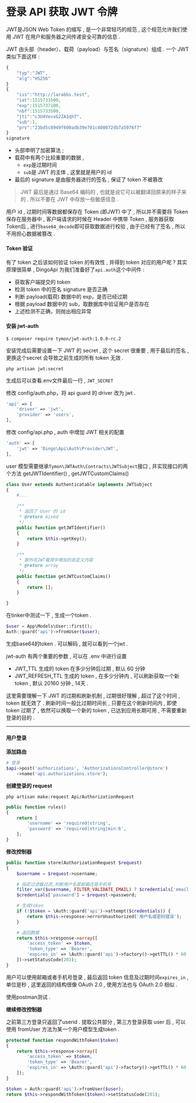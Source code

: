 # 登录 API 获取 JWT 令牌

JWT是JSON Web Token 的缩写 , 是一个非常轻巧的规范 , 这个规范允许我们使用 JWT 在用户和服务器之间传递安全可靠的信息 .

JWT 由头部（header）、载荷（payload）与签名（signature）组成 . 一个 JWT 类似下面这样 :

```js
{
    "typ":"JWT",
    "alg":"HS256"
}
{
    "iss":"http://larabbs.test",
    "iat":1515733500,
    "exp":1515737100,
    "nbf":1515733500,
    "jti":"c3U4VevxG2ZA1qhT",
    "sub":1,
    "prv":"23bd5c8949f600adb39e701c400872db7a5976f7"
}
signature
```

* 头部申明了加密算法 ; 
* 载荷中有两个比较重要的数据 , 
  * `exp`是过期时间
  * `sub`是 JWT 的主体 , 这里就是用户的 id
* 最后的 signature 是由服务器进行的签名 , 保证了 token 不被篡改

> JWT 最后是通过 Base64 编码的 , 也就是说它可以被翻译回原来的样子来的 . 所以不要在 JWT 中存放一些敏感信息 .

用户 id , 过期时间等数据都保存在 Token \(即JWT\) 中了 , 所以并不需要将 Token 保存在服务器中 , 客户端请求的时候在 Header 中携带 Token , 服务器获取 Token后 , 进行`base64_decode`即可获取数据进行校验 , 由于已经有了签名 , 所以不用担心数据被篡改 .

#### Token 验证

有了 token 之后该如何验证 token 的有效性 , 并得到 token 对应的用户呢 ? 其实原理很简单 , DingoApi 为我们准备好了`api.auth`这个中间件 :

* 获取客户端提交的 token
* 检测 token 中的签名 signature 是否正确
* 判断 payload\(载荷\) 数据中的 exp，是否已经过期
* 根据 payload 数据中的 sub，取数据库中验证用户是否存在
* 上述检测不正确，则抛出相应异常

#### 安装 jwt-auth

```
$ composer require tymon/jwt-auth:1.0.0-rc.2
```

安装完成后需要设置一下 JWT 的 secret , 这个 secret 很重要 , 用于最后的签名 , 更换这个secret 会导致之前生成的所有 token 无效 .

```
php artisan jwt:secret
```

生成后可以查看.env文件最后一行 , `JWT_SECRET`

修改 config/auth.php，将 api guard 的 driver 改为 jwt .

```php
'api' => [
    'driver' => 'jwt',
    'provider' => 'users',
],
```

修改 config/api.php , auth 中增加 JWT 相关的配置

```php
'auth' => [
    'jwt' => 'Dingo\Api\Auth\Provider\JWT',
],
```

user 模型需要继承`Tymon\JWTAuth\Contracts\JWTSubject`接口 , 并实现接口的两个方法 getJWTIdentifier\(\) , getJWTCustomClaims\(\)

```php
class User extends Authenticatable implements JWTSubject
{
    #...

    /**
     * 返回了 User 的 id
     * @return mixed
     */
    public function getJWTIdentifier()
    {
        return $this->getKey();
    }

    /**
     * 额外在JWT载荷中增加的自定义内容
     * @return array
     */
    public function getJWTCustomClaims()
    {
        return [];
    }

}
```

在tinker中测试一下 , 生成一个token .

```php
$user = App\Models\User::first();
Auth::guard('api')->fromUser($user);
```

生成base64的token . 可以解码 , 就可以看到一个jwt .

jwt-auth 有两个重要的参数 , 可以在 .env 中进行设置

* JWT\_TTL 生成的 token 在多少分钟后过期 , 默认 60 分钟
* JWT\_REFRESH\_TTL 生成的 token , 在多少分钟内 , 可以刷新获取一个新 token , 默认 20160 分钟 , 14天 . 

这里需要理解一下 JWT 的过期和刷新机制 , 过期很好理解 , 超过了这个时间 , token 就无效了 . 刷新时间一般比过期时间长 , 只要在这个刷新时间内 , 即使 token 过期了 , 依然可以换取一个新的 token , 已达到应用长期可用 , 不需要重新登录的目的 .

---

#### 用户登录

**添加路由**

```php
# 登录
$api->post('authorizations', 'AuthorizationsController@store')
    ->name('api.authorizations.store');
```

**创建登录的 request**

```
php artisan make:request Api/AuthorizationRequest
```

```php
public function rules()
{
    return [
        'username' => 'required|string',
        'password' => 'required|string|min:6',
    ];
}
```

**修改控制器**

```php
public function store(AuthorizationRequest $request)
{
    $username = $request->username;

    # 指定过滤器过滤,判断用户名是邮箱还是手机号
    filter_var($username, FILTER_VALIDATE_EMAIL) ? $credentials['email'] = $username : $credentials['phone'] = $username;
    $credentials['password'] = $request->password;

    # 生成token
    if (!$token = \Auth::guard('api')->attempt($credentials)) {
        return $this->response->errorUnauthorized('用户名或密码错误');
    }

    # 返回数据
    return $this->response->array([
        'access_token' => $token,
        'token_type' => 'Bearer',
        'expires_in' => \Auth::guard('api')->factory()->getTTL() * 60
    ])->setStatusCode(201);
}
```

用户可以使用邮箱或者手机号登录 , 最后返回 token 信息及过期时间`expires_in` , 单位是秒 , 这里返回的结构很像 OAuth 2.0 , 使用方法也与 OAuth 2.0 相似 .

使用postman测试 .

**继续修改控制器**

之前第三方登录只返回了userid .  提取公共部分 , 第三方登录获取 user 后 , 可以使用 fromUser 方法为某一个用户模型生成token . 

```php
protected function respondWithToken($token)
{
    return $this->response->array([
        'access_token' => $token,
        'token_type' => 'Bearer',
        'expires_in' => \Auth::guard('api')->factory()->getTTL() * 60
    ]);
}
```

```php
$token = Auth::guard('api')->fromUser($user);
return $this->respondWithToken($token)->setStatusCode(201);
```



